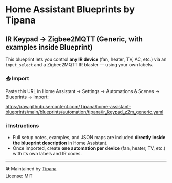 # Home Assistant Blueprints by Tipana

## IR Keypad → Zigbee2MQTT (Generic, with examples inside Blueprint)

This blueprint lets you control **any IR device** (fan, heater, TV, AC, etc.) via an `input_select` and a Zigbee2MQTT IR blaster — using your own labels.

### 📥 Import
Paste this URL in Home Assistant → Settings → Automations & Scenes → Blueprints → Import:

https://raw.githubusercontent.com/Tipana/home-assistant-blueprints/main/blueprints/automation/tipana/ir_keypad_z2m_generic.yaml

### ℹ️ Instructions
- Full setup notes, examples, and JSON maps are included **directly inside the blueprint description** in Home Assistant.
- Once imported, create **one automation per device** (fan, heater, TV, etc.) with its own labels and IR codes.

---

🛠 Maintained by [Tipana](https://github.com/Tipana)  
License: MIT
